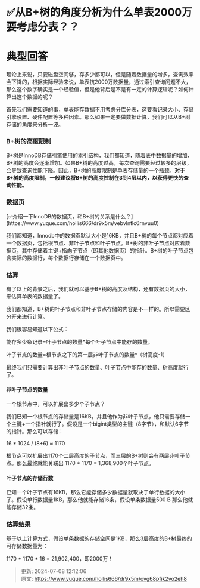 # ✅从B+树的角度分析为什么单表2000万要考虑分表？？

# 典型回答


理论上来说，只要磁盘空间够，存多少都可以，但是随着数据量的增多，查询效率会下降的，根据实际经验来说，单表抗2000万数据量，通过索引查询问题不大，那么这个数字确实是一个经验值，但是他背后是不是有一定的计算逻辑呢？如何计算出这个数据的呢？



首先我们需要知道的事，单表能存数据不用考虑分库分表，这要看记录大小、存储引擎设置、硬件配置等多种因素。那么如果一定要做数据计算，我们可以从B+树存储的角度来分析一波。



### B+树的高度限制


B+树是InnoDB存储引擎使用的索引结构，我们都知道，随着表中数据量的增加，B+树的高度会逐渐增加。如果B+树的高度过高，每次查询需要经过较多的层级，会导致查询性能下降。因此，B+树的高度限制是单表存储量的一个瓶颈。**对于B+树的高度限制，一般建议将B+树的高度控制在3到4层以内，以获得更快的查询性能。**



### 数据页<font style="color:rgb(55, 65, 81);background-color:rgb(247, 247, 248);">  
</font>
[✅介绍一下InnoDB的数据页，和B+树的关系是什么？](https://www.yuque.com/hollis666/dr9x5m/vebvlntlc6rnvuu0)



我们都知道，Innodb中的数据页默认大小是16KB，并且B+树的每个节点都对应着一个数据页，包括根节点、非叶子节点和叶子节点。B+树的非叶子节点对应着数据页，其中存储着主键+指向子节点（即其他数据页）的指针。B+树的叶子节点包含实际的数据行，每个数据行存储在一个数据页中。



### 估算


有了以上的背景之后，我们就可以基于B+树的高度及结构，还有数据页的大小，来估算单表的数据量了。



我们都知道，B+树的叶子节点和非叶子节点存储的内容是不一样的。所以需要区分开来进行计算。



我们很容易知道以下公式：



能存多少条记录=叶子节点的数量*每个叶子节点中能存的数量。



叶子节点的数量=根节点之下的第一层非叶子节点的数量^（树高度-1）



最终我们只需要计算出非叶子节点的数量、叶子节点中能存的数量、树高度就行了。



#### 非叶子节点的数量


一个根节点中，可以扩展出多少个子节点？



我们已知一个根节点的存储量是16KB，并且他作为非叶子节点，他只需要存储一个主键+一个指针就行了。假设是一个bigint类型的主键（8字节），和默认6字节的指针。那么可以存储：



16 * 1024 / (8+6) ≈ 1170



根节点可以扩展出1170个二层高度的子节点，而三层的B+树则会有两层非叶子节点。那么最终就能关联出 1170 * 1170 = 1,368,900个叶子节点。



#### 叶子节点的存储行数


已知一个叶子节点有16KB，那么它能存储多少数据量就取决于单行数据的大小了。假设单行数据量1KB，那么他就能存储16条，假设单条数据量500 B 那么他就能存储32条。



### 估算结果


基于以上计算方式，假设单条数据的存储空间是1KB，那么3层高度的B+树最终的可存储数据量为：



1170 * 1170 * 16 = 21,902,400，即2000万！







> 更新: 2024-07-08 12:12:06  
> 原文: <https://www.yuque.com/hollis666/dr9x5m/ovg68pfik2vo2eh8>